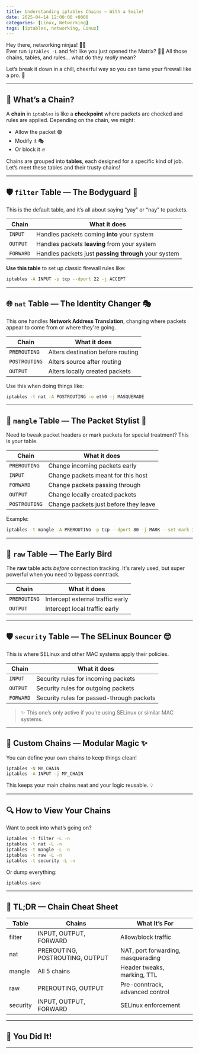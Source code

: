 ```yaml
---
title: Understanding iptables Chains — With a Smile!
date: 2025-04-14 12:00:00 +0000
categories: [Linux, Networking]
tags: [iptables, networking, Linux]
---
```


Hey there, networking ninjas! 🥷👋  
Ever run `iptables -L` and felt like you just opened the Matrix? 😵‍💫 All those chains, tables, and rules… what do they *really* mean?

Let’s break it down in a chill, cheerful way so you can tame your firewall like a pro. 🚀

---

## 🔗 What’s a Chain?

A **chain** in `iptables` is like a **checkpoint** where packets are checked and rules are applied. Depending on the chain, we might:
- Allow the packet 🟢
- Modify it 🎭
- Or block it 🔥

Chains are grouped into **tables**, each designed for a specific kind of job. Let’s meet these tables and their trusty chains!

---

## 🛡️ `filter` Table — The Bodyguard 💪

This is the default table, and it’s all about saying “yay” or “nay” to packets.

| Chain     | What it does |
|-----------|--------------|
| `INPUT`   | Handles packets coming **into** your system |
| `OUTPUT`  | Handles packets **leaving** from your system |
| `FORWARD` | Handles packets just **passing through** your system |

**Use this table** to set up classic firewall rules like:
```bash
iptables -A INPUT -p tcp --dport 22 -j ACCEPT
```

---

## 🌐 `nat` Table — The Identity Changer 🎭

This one handles **Network Address Translation**, changing where packets appear to come from or where they're going.

| Chain        | What it does |
|--------------|--------------|
| `PREROUTING` | Alters destination before routing |
| `POSTROUTING`| Alters source after routing |
| `OUTPUT`     | Alters locally created packets |

Use this when doing things like:
```bash
iptables -t nat -A POSTROUTING -o eth0 -j MASQUERADE
```

---

## 🎨 `mangle` Table — The Packet Stylist 💅

Need to tweak packet headers or mark packets for special treatment? This is your table.

| Chain        | What it does |
|--------------|--------------|
| `PREROUTING` | Change incoming packets early |
| `INPUT`      | Change packets meant for this host |
| `FORWARD`    | Change packets passing through |
| `OUTPUT`     | Change locally created packets |
| `POSTROUTING`| Change packets just before they leave |

Example:
```bash
iptables -t mangle -A PREROUTING -p tcp --dport 80 -j MARK --set-mark 1
```

---

## 🐣 `raw` Table — The Early Bird

The **raw** table acts *before* connection tracking. It's rarely used, but super powerful when you need to bypass conntrack.

| Chain        | What it does |
|--------------|--------------|
| `PREROUTING` | Intercept external traffic early |
| `OUTPUT`     | Intercept local traffic early |

---

## 🛡️ `security` Table — The SELinux Bouncer 😎

This is where SELinux and other MAC systems apply their policies.

| Chain     | What it does |
|-----------|--------------|
| `INPUT`   | Security rules for incoming packets |
| `OUTPUT`  | Security rules for outgoing packets |
| `FORWARD` | Security rules for passed-through packets |

> ✨ This one’s only active if you’re using SELinux or similar MAC systems.

---

## 🧩 Custom Chains — Modular Magic ✨

You can define your own chains to keep things clean!

```bash
iptables -N MY_CHAIN
iptables -A INPUT -j MY_CHAIN
```

This keeps your main chains neat and your logic reusable. 💡

---

## 🔍 How to View Your Chains

Want to peek into what’s going on?

```bash
iptables -t filter -L -n
iptables -t nat -L -n
iptables -t mangle -L -n
iptables -t raw -L -n
iptables -t security -L -n
```

Or dump everything:
```bash
iptables-save
```

---

## 🧠 TL;DR — Chain Cheat Sheet

| Table   | Chains                          | What It’s For                      |
|---------|----------------------------------|-------------------------------------|
| filter  | INPUT, OUTPUT, FORWARD           | Allow/block traffic                 |
| nat     | PREROUTING, POSTROUTING, OUTPUT  | NAT, port forwarding, masquerading |
| mangle  | All 5 chains                     | Header tweaks, marking, TTL        |
| raw     | PREROUTING, OUTPUT               | Pre-conntrack, advanced control     |
| security| INPUT, OUTPUT, FORWARD           | SELinux enforcement                 |

---

## 🚀 You Did It!

---